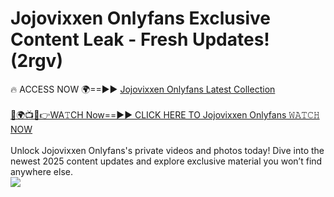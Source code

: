 # Jojovixxen Onlyfans Exclusive Content Leak - Fresh Updates! (2rgv)

🔥 ACCESS NOW 🌍==►► <a href="https://tinyurl.com/kvy9nzfs" rel="nofollow">Jojovixxen Onlyfans Latest Collection</a>
<br><br>
[🔴🌍📺📱👉WA𝚃CH Now==►► CLICK HERE TO Jojovixxen Onlyfans 𝚆𝙰𝚃𝙲𝙷 NOW](https://tinyurl.com/kvy9nzfs)
<br><br>
Unlock Jojovixxen Onlyfans's private videos and photos today! Dive into the newest 2025 content updates and explore exclusive material you won’t find anywhere else.
<br>
<a href="https://tinyurl.com/kvy9nzfs" rel="nofollow" data-target="animated-image.originalLink"><img src="https://camo.githubusercontent.com/8a4f000d20f83aca3bf7ec5f350d767afa0574a8a352519fd8cfa583a6f93a33/68747470733a2f2f692e696d6775722e636f6d2f644a486b345a712e676966" data-canonical-src="https://i.imgur.com/dJHk4Zq.gif" style="max-width: 100%; display: inline-block;" data-target="animated-image.originalImage"></a>
<br>
